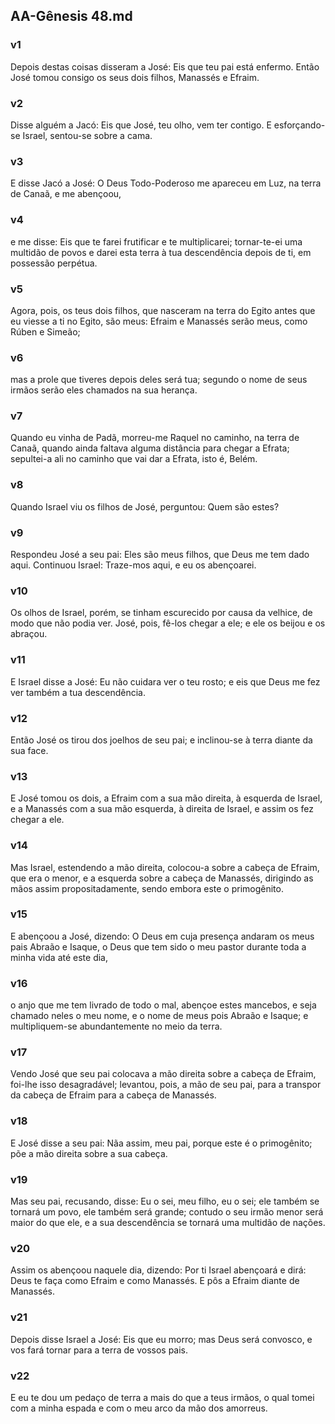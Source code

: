 ## AA-Gênesis 48.md
### v1
 Depois destas coisas disseram a José: Eis que teu pai está enfermo. Então José tomou consigo os seus dois filhos, Manassés e Efraim.
### v2
 Disse alguém a Jacó: Eis que José, teu olho, vem ter contigo. E esforçando-se Israel, sentou-se sobre a cama.
### v3
 E disse Jacó a José: O Deus Todo-Poderoso me apareceu em Luz, na terra de Canaã, e me abençoou,
### v4
 e me disse: Eis que te farei frutificar e te multiplicarei; tornar-te-ei uma multidão de povos e darei esta terra à tua descendência depois de ti, em possessão perpétua.
### v5
 Agora, pois, os teus dois filhos, que nasceram na terra do Egito antes que eu viesse a ti no Egito, são meus: Efraim e Manassés serão meus, como Rúben e Simeão;
### v6
 mas a prole que tiveres depois deles será tua; segundo o nome de seus irmãos serão eles chamados na sua herança.
### v7
 Quando eu vinha de Padã, morreu-me Raquel no caminho, na terra de Canaã, quando ainda faltava alguma distância para chegar a Efrata; sepultei-a ali no caminho que vai dar a Efrata, isto é, Belém.
### v8
 Quando Israel viu os filhos de José, perguntou: Quem são estes?
### v9
 Respondeu José a seu pai: Eles são meus filhos, que Deus me tem dado aqui. Continuou Israel: Traze-mos aqui, e eu os abençoarei.
### v10
 Os olhos de Israel, porém, se tinham escurecido por causa da velhice, de modo que não podia ver. José, pois, fê-los chegar a ele; e ele os beijou e os abraçou.
### v11
 E Israel disse a José: Eu não cuidara ver o teu rosto; e eis que Deus me fez ver também a tua descendência.
### v12
 Então José os tirou dos joelhos de seu pai; e inclinou-se à terra diante da sua face.
### v13
 E José tomou os dois, a Efraim com a sua mão direita, à esquerda de Israel, e a Manassés com a sua mão esquerda, à direita de Israel, e assim os fez chegar a ele.
### v14
 Mas Israel, estendendo a mão direita, colocou-a sobre a cabeça de Efraim, que era o menor, e a esquerda sobre a cabeça de Manassés, dirigindo as mãos assim propositadamente, sendo embora este o primogênito.
### v15
 E abençoou a José, dizendo: O Deus em cuja presença andaram os meus pais Abraão e Isaque, o Deus que tem sido o meu pastor durante toda a minha vida até este dia,
### v16
 o anjo que me tem livrado de todo o mal, abençoe estes mancebos, e seja chamado neles o meu nome, e o nome de meus pois Abraão e Isaque; e multipliquem-se abundantemente no meio da terra.
### v17
 Vendo José que seu pai colocava a mão direita sobre a cabeça de Efraim, foi-lhe isso desagradável; levantou, pois, a mão de seu pai, para a transpor da cabeça de Efraim para a cabeça de Manassés.
### v18
 E José disse a seu pai: Nãa assim, meu pai, porque este é o primogênito; põe a mão direita sobre a sua cabeça.
### v19
 Mas seu pai, recusando, disse: Eu o sei, meu filho, eu o sei; ele também se tornará um povo, ele também será grande; contudo o seu irmão menor será maior do que ele, e a sua descendência se tornará uma multidão de nações.
### v20
 Assim os abençoou naquele dia, dizendo: Por ti Israel abençoará e dirá: Deus te faça como Efraim e como Manassés. E pôs a Efraim diante de Manassés.
### v21
 Depois disse Israel a José: Eis que eu morro; mas Deus será convosco, e vos fará tornar para a terra de vossos pais.
### v22
 E eu te dou um pedaço de terra a mais do que a teus irmãos, o qual tomei com a minha espada e com o meu arco da mão dos amorreus.

